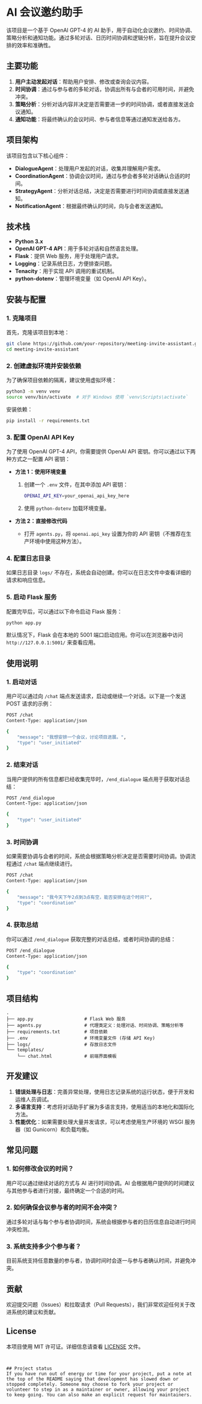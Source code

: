 # AI 会议邀约助手

该项目是一个基于 OpenAI GPT-4 的 AI 助手，用于自动化会议邀约、时间协调、策略分析和通知功能。通过多轮对话、日历时间协调和逻辑分析，旨在提升会议安排的效率和准确性。

## 主要功能
1. **用户主动发起对话**：帮助用户安排、修改或查询会议内容。
2. **时间协调**：通过与参与者的多轮对话，协调出所有与会者的可用时间，并避免冲突。
3. **策略分析**：分析对话内容并决定是否需要进一步的时间协调，或者直接发送会议通知。
4. **通知功能**：将最终确认的会议时间、参与者信息等通过通知发送给各方。

## 项目架构
该项目包含以下核心组件：
- **DialogueAgent**：处理用户发起的对话，收集并理解用户需求。
- **CoordinationAgent**：协调会议时间，通过与参会者多轮对话确认合适的时间。
- **StrategyAgent**：分析对话总结，决定是否需要进行时间协调或直接发送通知。
- **NotificationAgent**：根据最终确认的时间，向与会者发送通知。

## 技术栈
- **Python 3.x**
- **OpenAI GPT-4 API**：用于多轮对话和自然语言处理。
- **Flask**：提供 Web 服务，用于处理用户请求。
- **Logging**：记录系统日志，方便排查问题。
- **Tenacity**：用于实现 API 调用的重试机制。
- **python-dotenv**：管理环境变量（如 OpenAI API Key）。

## 安装与配置

### 1. 克隆项目
首先，克隆该项目到本地：

```bash
git clone https://github.com/your-repository/meeting-invite-assistant.git
cd meeting-invite-assistant

```

### 2. 创建虚拟环境并安装依赖
为了确保项目依赖的隔离，建议使用虚拟环境：

```bash
python3 -m venv venv
source venv/bin/activate  # 对于 Windows 使用 `venv\Scripts\activate`
```

安装依赖：

```bash
pip install -r requirements.txt
```

### 3. 配置 OpenAI API Key
为了使用 OpenAI GPT-4 API，你需要提供 OpenAI API 密钥。你可以通过以下两种方式之一配置 API 密钥：

- **方法 1：使用环境变量**
    1. 创建一个 `.env` 文件，在其中添加 API 密钥：
    
        ```bash
        OPENAI_API_KEY=your_openai_api_key_here
        ```
    
    2. 使用 `python-dotenv` 加载环境变量。

- **方法 2：直接修改代码**
    - 打开 `agents.py`，将 `openai.api_key` 设置为你的 API 密钥（不推荐在生产环境中使用这种方法）。

### 4. 配置日志目录
如果日志目录 `logs/` 不存在，系统会自动创建。你可以在日志文件中查看详细的请求和响应信息。

### 5. 启动 Flask 服务
配置完毕后，可以通过以下命令启动 Flask 服务：

```bash
python app.py
```

默认情况下，Flask 会在本地的 5001 端口启动应用。你可以在浏览器中访问 `http://127.0.0.1:5001/` 来查看应用。

## 使用说明

### 1. 启动对话
用户可以通过向 `/chat` 端点发送请求，启动或继续一个对话。以下是一个发送 POST 请求的示例：

```bash
POST /chat
Content-Type: application/json

{
    "message": "我想安排一个会议，讨论项目进展。",
    "type": "user_initiated"
}
```

### 2. 结束对话
当用户提供的所有信息都已经收集完毕时，`/end_dialogue` 端点用于获取对话总结：

```bash
POST /end_dialogue
Content-Type: application/json

{
    "type": "user_initiated"
}
```

### 3. 时间协调
如果需要协调与会者的时间，系统会根据策略分析决定是否需要时间协调。协调流程通过 `/chat` 端点继续进行。

```bash
POST /chat
Content-Type: application/json

{
    "message": "我今天下午2点到3点有空，能否安排在这个时间?",
    "type": "coordination"
}
```

### 4. 获取总结
你可以通过 `/end_dialogue` 获取完整的对话总结，或者时间协调的总结：

```bash
POST /end_dialogue
Content-Type: application/json

{
    "type": "coordination"
}
```

## 项目结构

```
.
├── app.py                   # Flask Web 服务
├── agents.py                # 代理类定义：处理对话、时间协调、策略分析等
├── requirements.txt         # 项目依赖
├── .env                     # 环境变量文件 (存储 API Key)
├── logs/                    # 存放日志文件
└── templates/
    └── chat.html            # 前端界面模板
```

## 开发建议

1. **错误处理与日志**：完善异常处理，使用日志记录系统的运行状态，便于开发和运维人员调试。
2. **多语言支持**：考虑将对话助手扩展为多语言支持，使用适当的本地化和国际化方法。
3. **性能优化**：如果需要处理大量并发请求，可以考虑使用生产环境的 WSGI 服务器（如 Gunicorn）和负载均衡。

## 常见问题

### 1. 如何修改会议的时间？
用户可以通过继续对话的方式与 AI 进行时间协调。AI 会根据用户提供的时间建议与其他参与者进行对接，最终确定一个合适的时间。

### 2. 如何确保会议参与者的时间不会冲突？
通过多轮对话与每个参与者协调时间，系统会根据参与者的日历信息自动进行时间冲突检测。

### 3. 系统支持多少个参与者？
目前系统支持任意数量的参与者，协调时间时会逐一与参与者确认时间，并避免冲突。

## 贡献
欢迎提交问题（Issues）和拉取请求（Pull Requests），我们非常欢迎任何关于改进系统的建议和贡献。

## License
本项目使用 MIT 许可证。详细信息请查看 [LICENSE](LICENSE) 文件。

```


## Project status
If you have run out of energy or time for your project, put a note at the top of the README saying that development has slowed down or stopped completely. Someone may choose to fork your project or volunteer to step in as a maintainer or owner, allowing your project to keep going. You can also make an explicit request for maintainers.
